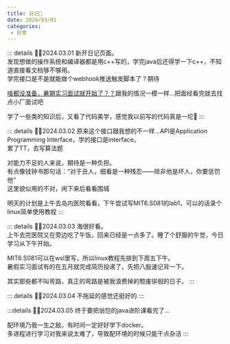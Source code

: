 ```yaml
---
title: 日记📗
date: 2024/03/01
categories:
 - 日常
---
```

::: details ✍🏻2024.03.01
新开日记页面。<br/>
发现想做的操作系统和编译器都是用c++写的，学完java后还得学一下c++，不知道直接看文档够不够用。<br/>
学完接口是不是就能做个webhook推送触发脚本了？期待

[啥都没准备，暑期实习面试就开始了？？](https://mp.weixin.qq.com/s/NbDRUeepCOKCi-FL9p8uLg)跟我的情况一模一样...把面经看完就去找点小厂面试吧

学了一些类的知识后，又看了代码美学，感觉我以前写的代码真是一坨💩
:::

::: details ✍🏻2024.03.02
原来这个接口跟我想的不一样...API是Application Programming Interface，学的接口是interface。<br/>
累了TT，去写算法题

对能力不足的人来说，期待是一种负担。<br/>
有点像钱钟书那句话：“对于丑人，细看是一种残忍——除非他是坏人，你要惩罚他”<br/>
这里貌似用的不对，闲下来后看看围城

明天的计划是上午去岛内医院看看，下午尝试写MIT6.S081的lab1，可以的话录个linux简单使用教程
:::

::: details ✍🏻2024.03.03
海很好看。<br/>
上午去完医院又在旁边吃了午饭，回来已经是一点多了。睡了个舒服的午觉，今日学习从下午开始。

MIT6.S081可以在wsl里写，所以linux教程先排到下周五下午。<br/>
暑假实习面试有的在五月就完成简历投递了，先把八股速记背一下。

其实那些都不叫弯路，真正的弯路是被我浪费掉的颓废徘徊的日子。
:::

::: details ✍🏻2024.03.04
不拖延的感觉还挺好的
:::

:::details ✍🏻2024.03.05
终于要把翁恺的java进阶课看完了...

配环境乃我一生之敌，有时间一定好好学下docker。<br/>
多进程进行学习对我来说太难了，导致配环境的时候只能干点杂活
:::